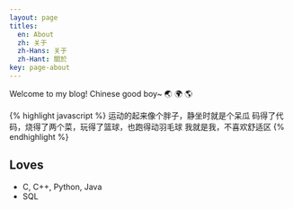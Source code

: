 ```yaml
---
layout: page
titles:
  en: About
  zh: 关于
  zh-Hans: 关于
  zh-Hant: 關於
key: page-about
---
```


Welcome to my blog! Chinese good boy~ :earth_asia: :earth_africa: :earth_americas:

{% highlight javascript %}
运动的起来像个胖子，静坐时就是个呆瓜
码得了代码，烧得了两个菜，玩得了篮球，也跑得动羽毛球
我就是我，不喜欢舒适区
{% endhighlight %}

## Loves

- C, C++, Python, Java
- SQL